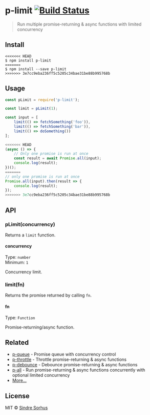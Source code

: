 # p-limit [![Build Status](https://travis-ci.org/sindresorhus/p-limit.svg?branch=master)](https://travis-ci.org/sindresorhus/p-limit)

> Run multiple promise-returning & async functions with limited concurrency


## Install

```
<<<<<<< HEAD
$ npm install p-limit
=======
$ npm install --save p-limit
>>>>>>> 3e7cc9eba236ff5c5205c34bae31be88b995768b
```


## Usage

```js
const pLimit = require('p-limit');

const limit = pLimit(1);

const input = [
	limit(() => fetchSomething('foo')),
	limit(() => fetchSomething('bar')),
	limit(() => doSomething())
];

<<<<<<< HEAD
(async () => {
	// Only one promise is run at once
	const result = await Promise.all(input);
	console.log(result);
})();
=======
// only one promise is run at once
Promise.all(input).then(result => {
	console.log(result);
});
>>>>>>> 3e7cc9eba236ff5c5205c34bae31be88b995768b
```


## API

### pLimit(concurrency)

Returns a `limit` function.

#### concurrency

Type: `number`<br>
Minimum: `1`

Concurrency limit.

### limit(fn)

Returns the promise returned by calling `fn`.

#### fn

Type: `Function`

Promise-returning/async function.


## Related

- [p-queue](https://github.com/sindresorhus/p-queue) - Promise queue with concurrency control
- [p-throttle](https://github.com/sindresorhus/p-throttle) - Throttle promise-returning & async functions
- [p-debounce](https://github.com/sindresorhus/p-debounce) - Debounce promise-returning & async functions
- [p-all](https://github.com/sindresorhus/p-all) - Run promise-returning & async functions concurrently with optional limited concurrency
- [More…](https://github.com/sindresorhus/promise-fun)


## License

MIT © [Sindre Sorhus](https://sindresorhus.com)
